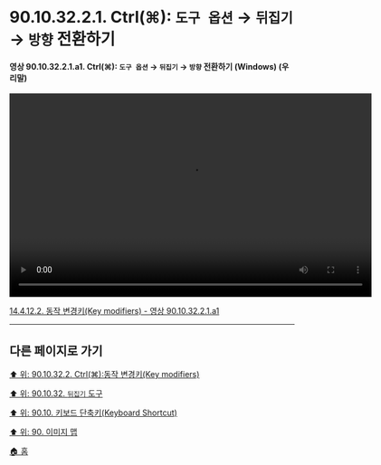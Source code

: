 # 90.10.32.2.1. Ctrl(⌘): `도구 옵션` → `뒤집기` → `방향` 전환하기

<a id="90-10-32-02-01-a1"></a>

#### 영상 90.10.32.2.1.a1. Ctrl(⌘): `도구 옵션` → `뒤집기` → `방향` 전환하기 (Windows) (우리말)
<video controls="controls" width="640" height="360" src="https://github.com/wonder13662/gimp/assets/15767104/4a1c3841-8f2d-4a38-a44b-1bd0974faaa9"></video>

[14.4.12.2. 동작 변경키(Key modifiers) - 영상 90.10.32.2.1.a1](./14-04-12-02-key_modifiers.md#90-10-32-02-01-a1)

***

## 다른 페이지로 가기

[⬆️ 위: 90.10.32.2. Ctrl(⌘):동작 변경키(Key modifiers)](./90-10-32-02-00-key_modifier-ctrl.md)

[⬆️ 위: 90.10.32. `뒤집기` 도구](./90-10-32-00-flip.md)

[⬆️ 위: 90.10. 키보드 단축키(Keyboard Shortcut)](./90-10-00-keyboard_shortcut.md)

[⬆️ 위: 90. 이미지 맵](./90-00-image-map.md)

[🏠 홈](./00-home.md)